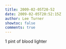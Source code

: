 ```yaml
---
title: 2009-02-05T20-52
date: 2009-02-05T20:52:15Z
author: Lee Turner
showtoc: false
comments: true
---
```


1 pint of blood lighter

